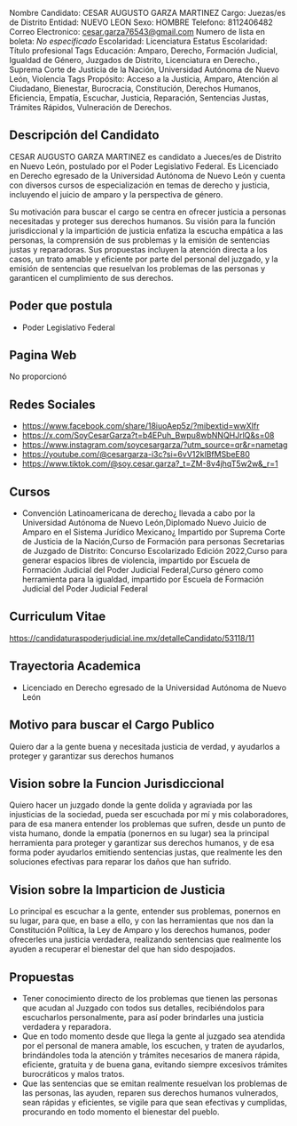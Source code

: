 Nombre Candidato: CESAR AUGUSTO GARZA MARTINEZ
Cargo: Juezas/es de Distrito
Entidad: NUEVO LEON
Sexo: HOMBRE
Telefono: 8112406482
Correo Electronico: cesar.garza76543@gmail.com
Numero de lista en boleta: *No especificado*
Escolaridad: Licenciatura
Estatus Escolaridad: Título profesional
Tags Educación: Amparo, Derecho, Formación Judicial, Igualdad de Género, Juzgados de Distrito, Licenciatura en Derecho., Suprema Corte de Justicia de la Nación, Universidad Autónoma de Nuevo León, Violencia
Tags Propósito: Acceso a la Justicia, Amparo, Atención al Ciudadano, Bienestar, Burocracia, Constitución, Derechos Humanos, Eficiencia, Empatía, Escuchar, Justicia, Reparación, Sentencias Justas, Trámites Rápidos, Vulneración de Derechos.


## Descripción del Candidato 

CESAR AUGUSTO GARZA MARTINEZ es candidato a Jueces/es de Distrito en Nuevo León, postulado por el Poder Legislativo Federal. Es Licenciado en Derecho egresado de la Universidad Autónoma de Nuevo León y cuenta con diversos cursos de especialización en temas de derecho y justicia, incluyendo el juicio de amparo y la perspectiva de género.

Su motivación para buscar el cargo se centra en ofrecer justicia a personas necesitadas y proteger sus derechos humanos. Su visión para la función jurisdiccional y la impartición de justicia enfatiza la escucha empática a las personas, la comprensión de sus problemas y la emisión de sentencias justas y reparadoras. Sus propuestas incluyen la atención directa a los casos, un trato amable y eficiente por parte del personal del juzgado, y la emisión de sentencias que resuelvan los problemas de las personas y garanticen el cumplimiento de sus derechos.


## Poder que postula

- Poder Legislativo Federal


## Pagina Web

No proporcionó


## Redes Sociales

- https://www.facebook.com/share/18iuoAep5z/?mibextid=wwXIfr
- https://x.com/SoyCesarGarza?t=b4EPuh_Bwpu8wbNNQHJrlQ&s=08
- https://www.instagram.com/soycesargarza/?utm_source=qr&r=nametag
- https://youtube.com/@cesargarza-i3c?si=6vV12klBfMSbeE80
- https://www.tiktok.com/@soy.cesar.garza?_t=ZM-8v4jhqT5w2w&_r=1


## Cursos

- Convención Latinoamericana de derecho¿ llevada a cabo por la Universidad Autónoma de Nuevo León,Diplomado Nuevo Juicio de Amparo en el Sistema Jurídico Mexicano¿ Impartido por Suprema Corte de Justicia de la Nación,Curso de Formación para personas Secretarias de Juzgado de Distrito: Concurso Escolarizado Edición 2022,Curso para generar espacios libres de violencia, impartido por Escuela de Formación Judicial del Poder Judicial Federal,Curso género como herramienta para la igualdad, impartido por Escuela de Formación Judicial del Poder Judicial Federal


## Curriculum Vitae

https://candidaturaspoderjudicial.ine.mx/detalleCandidato/53118/11


## Trayectoria Academica

- Licenciado en Derecho egresado de la Universidad Autónoma de Nuevo León


## Motivo para buscar el Cargo Publico

Quiero dar a la gente buena y necesitada justicia de verdad, y ayudarlos a proteger y garantizar sus derechos humanos


## Vision sobre la Funcion Jurisdiccional

Quiero hacer un juzgado donde la gente dolida y agraviada por las injusticias de la sociedad, pueda ser escuchada por mí y mis colaboradores, para de esa manera entender los problemas que sufren, desde un punto de vista humano, donde la empatía (ponernos en su lugar) sea la principal herramienta para proteger y garantizar sus derechos humanos, y de esa forma poder ayudarlos emitiendo sentencias justas, que realmente les den soluciones efectivas para reparar los daños que han sufrido.


## Vision sobre la Imparticion de Justicia

Lo principal es escuchar a la gente, entender sus problemas, ponernos en su lugar, para que, en base a ello, y con las herramientas que nos dan la Constitución Política, la Ley de Amparo y los derechos humanos, poder ofrecerles una justicia verdadera, realizando sentencias que realmente los ayuden a recuperar el bienestar del que han sido despojados.


## Propuestas

- Tener conocimiento directo de los problemas que tienen las personas que acudan al Juzgado con todos sus detalles, recibiéndolos para escucharlos personalmente, para así poder brindarles una justicia verdadera y reparadora.
- Que en todo momento desde que llega la gente al juzgado sea atendida por el personal de manera amable, los escuchen, y traten de ayudarlos, brindándoles toda la atención y trámites necesarios de manera rápida, eficiente, gratuita y de buena gana, evitando siempre excesivos trámites burocráticos y malos tratos.
- Que las sentencias que se emitan realmente resuelvan los problemas de las personas, las ayuden, reparen sus derechos humanos vulnerados, sean rápidas y eficientes, se vigile para que sean efectivas y cumplidas, procurando en todo momento el bienestar del pueblo.

